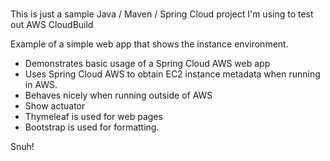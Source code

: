 # 
This is just a sample Java / Maven / Spring Cloud project I'm using to test out AWS CloudBuild    
    
Example of a simple web app that shows the instance environment.    
- Demonstrates basic usage of a Spring Cloud AWS web app
- Uses Spring Cloud AWS to obtain EC2 instance metadata when running in AWS.
- Behaves nicely when running outside of AWS
- Show actuator  
- Thymeleaf is used for web pages     
- Bootstrap is used for formatting. 

Snuh! 
       
 
